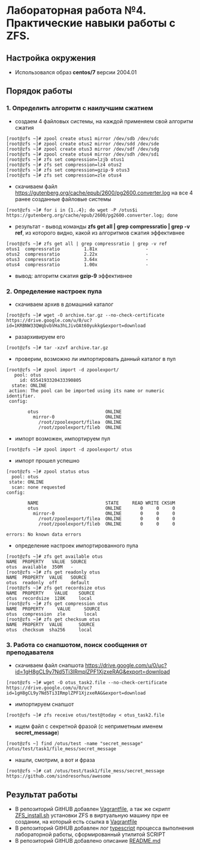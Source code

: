 # Лабораторная работа №4.  Практические навыки работы с ZFS.

## Настройка окружения

* Использовался образ **centos/7** версии 2004.01

## Порядок работы

### 1. Определить алгоритм с наилучшим сжатием
* создаем 4 файловых системы, на каждой применяем свой алгоритм сжатия
```
[root@zfs ~]# zpool create otus1 mirror /dev/sdb /dev/sdc
[root@zfs ~]# zpool create otus2 mirror /dev/sdd /dev/sde
[root@zfs ~]# zpool create otus3 mirror /dev/sdf /dev/sdg
[root@zfs ~]# zpool create otus4 mirror /dev/sdh /dev/sdi
[root@zfs ~]# zfs set compression=lzjb otus1
[root@zfs ~]# zfs set compression=lz4 otus2
[root@zfs ~]# zfs set compression=gzip-9 otus3
[root@zfs ~]# zfs set compression=zle otus4                                                         
```
* скачиваем файл https://gutenberg.org/cache/epub/2600/pg2600.converter.log на все 4 ранее созданные файловые системы
```
[root@zfs ~]# for i in {1..4}; do wget -P /otus$i https://gutenberg.org/cache/epub/2600/pg2600.converter.log; done
```
* результат - вывод команды **zfs get all | grep compressratio | grep -v ref**, из которого видно, какой из алгоритмов сжатия эффективнее
```
[root@zfs ~]# zfs get all | grep compressratio | grep -v ref
otus1  compressratio         1.81x                  -
otus2  compressratio         2.22x                  -
otus3  compressratio         3.64x                  -
otus4  compressratio         1.00x                  -
```
* вывод: алгоритм сжатия **gzip-9** эффективнее
  
### 2. Определение настроек пула
* скачиваем архив в домашний каталог
```
[root@zfs ~]# wget -O archive.tar.gz --no-check-certificate https://drive.google.com/u/0/uc?id=1KRBNW33QWqbvbVHa3hLJivOAt60yukkg&export=download
```
* разархивируем его
```
[root@zfs ~]# tar -xzvf archive.tar.gz
```
* проверим, возможно ли импортировать данный каталог в пул
```
[root@zfs ~]# zpool import -d zpoolexport/
   pool: otus
     id: 6554193320433390805
  state: ONLINE
 action: The pool can be imported using its name or numeric identifier.
 config:

        otus                         ONLINE
          mirror-0                   ONLINE
            /root/zpoolexport/filea  ONLINE
            /root/zpoolexport/fileb  ONLINE
```
* импорт возможен, импортируем пул
```
[root@zfs ~]# zpool import -d zpoolexport/ otus
```
* импорт прошел успешно
```
[root@zfs ~]# zpool status otus
  pool: otus
 state: ONLINE
  scan: none requested
config:

        NAME                         STATE     READ WRITE CKSUM
        otus                         ONLINE       0     0     0
          mirror-0                   ONLINE       0     0     0
            /root/zpoolexport/filea  ONLINE       0     0     0
            /root/zpoolexport/fileb  ONLINE       0     0     0

errors: No known data errors
```
* определение настроек импортированного пула
```
[root@zfs ~]# zfs get available otus
NAME  PROPERTY   VALUE  SOURCE
otus  available  350M   -
[root@zfs ~]# zfs get readonly otus
NAME  PROPERTY  VALUE   SOURCE
otus  readonly  off     default
[root@zfs ~]# zfs get recordsize otus
NAME  PROPERTY    VALUE    SOURCE
otus  recordsize  128K     local
[root@zfs ~]# zfs get compression otus
NAME  PROPERTY     VALUE     SOURCE
otus  compression  zle       local
[root@zfs ~]# zfs get checksum otus
NAME  PROPERTY  VALUE      SOURCE
otus  checksum  sha256     local
```
### 3. Работа со снапшотом, поиск сообщения от преподавателя
* скачиваем файл снапшота https://drive.google.com/u/0/uc?id=1gH8gCL9y7Nd5Ti3IRmplZPF1XjzxeRAG&export=download
```
[root@zfs ~]# wget -O otus_task2.file --no-check-certificate https://drive.google.com/u/0/uc?id=1gH8gCL9y7Nd5Ti3IRmplZPF1XjzxeRAG&export=download
```
* импортируем снапшот
```
[root@zfs ~]# zfs receive otus/test@today < otus_task2.file
```
* ищем файл с секретной фразой (с неприметным именем **secret_message**)
```
[root@zfs ~] find /otus/test -name "secret_message"
/otus/test/task1/file_mess/secret_message
```
* нашли, смотрим, а вот и фраза
```
[root@zfs ~]# cat /otus/test/task1/file_mess/secret_message
https://github.com/sindresorhus/awesome
```


## Результат работы

* В репозиторий GitHUB добавлен [Vagrantfile](https://github.com/OlegLitvintsev/OTUS_Labs/blob/master/Lab_4/Vagrantfile), а так же скрипт [ZFS_install.sh](https://github.com/OlegLitvintsev/OTUS_Labs/blob/master/Lab_4/ZFS_install.sh) установки ZFS в виртуальную машину при ее создании, на который есть ссылка в [Vagrantfile](https://github.com/OlegLitvintsev/OTUS_Labs/blob/master/Lab_4/Vagrantfile)
* В репозиторий GitHUB добавлен лог [typescript](https://github.com/OlegLitvintsev/OTUS_Labs/blob/master/Lab_4/typescript) процесса выполнения лабораторной работы, сформированный утилитой SCRIPT
* В репозиторий GitHUB добавлено описание [README.md](https://github.com/OlegLitvintsev/OTUS_Labs/blob/master/Lab_4/README.md)
